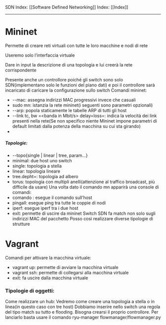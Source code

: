 SDN Index: [[Software Defined Networking]]
Index: [[Index]]

---
# Mininet
Permette di creare reti virtuali con tutte le loro macchine e nodi di rete

Useremo solo l’interfaccia virtuale

Dare in input la descrizione di una topologia e lui creerà la rete corrispondente

Presente anche un controllore poiché gli switch sono solo SDN(implementano solo le funzioni del piano dati) e poi il controllore sarà incaricato di caricare la configurazione sullo switch
Comandi mininet:
- --mac: assegna indirizzi MAC progressivi invece che casuali
- sudo mn: istanzia la rete mininet(i seguenti sono parametri opzionali)
-   --arp: popola staticamente le tabelle ARP di tutti gli host
-   --link tc, bw =<banda in Mbit/s> delay=<Ritardo>loss=<Perdita in percentuale>: indica la velocità dei link presenti nella rete(Se non specifico niente Mininet impone parametri di default limitati dalla potenza della macchina su cui sta girando)
- 
##### Topologie:
- --topo{single | linear | tree, param…}
- minimal: due host uno switch
- single: topologia a stella
- linear: topologia lineare
- tree.depht=<livelli>: topologia ad albero
- torus: topologia con multipli anelli(attenzione al traffico broadcast, più difficile da usare)
Una volta dato il comando mn apparirà una console di comandi:
- <nomehost> comando : esegue il comando sull’host
- pingall: esegue ping tra tutte le coppie di nodi
- iperf<nome1><nome2>: esegue iperf tra i due host
- exit: permette di uscire da mininet
Switch SDN fa match non solo sugli indirizzi MAC del pacchetto
Posso così realizzare diverse tipologie di strutture
# Vagrant
Comandi per attivare la macchina virtuale:
- vagrant up: permette di avviare la macchina virtuale
- vagrant ssh: permette di collegarsi alla macchina virtuale
- exit: fa uscire dalla macchina virtuale
### Tipologie di oggetti:
Come realizzare un hub:
Vedremo come creare una topologia a stella o in linea(in questo caso con tre host)
Dobbiamo inserire nello switch una regola del tipo match su tutto e flooding. Bisogna crearsi il proprio controllore. Per lanciarlo basta usare il comando ryu-manager flowmanager/flowmanager.py


